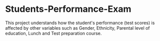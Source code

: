 # Students-Performance-Exam
This project understands how the student's performance (test scores) is affected by other variables such as Gender, Ethnicity, Parental level of education, Lunch and Test preparation course.
